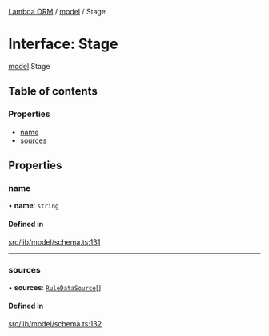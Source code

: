 [Lambda ORM](../README.md) / [model](../modules/model.md) / Stage

# Interface: Stage

[model](../modules/model.md).Stage

## Table of contents

### Properties

- [name](model.Stage.md#name)
- [sources](model.Stage.md#sources)

## Properties

### name

• **name**: `string`

#### Defined in

[src/lib/model/schema.ts:131](https://github.com/FlavioLionelRita/lambdaorm/blob/0fd718a/src/lib/model/schema.ts#L131)

___

### sources

• **sources**: [`RuleDataSource`](model.RuleDataSource.md)[]

#### Defined in

[src/lib/model/schema.ts:132](https://github.com/FlavioLionelRita/lambdaorm/blob/0fd718a/src/lib/model/schema.ts#L132)
